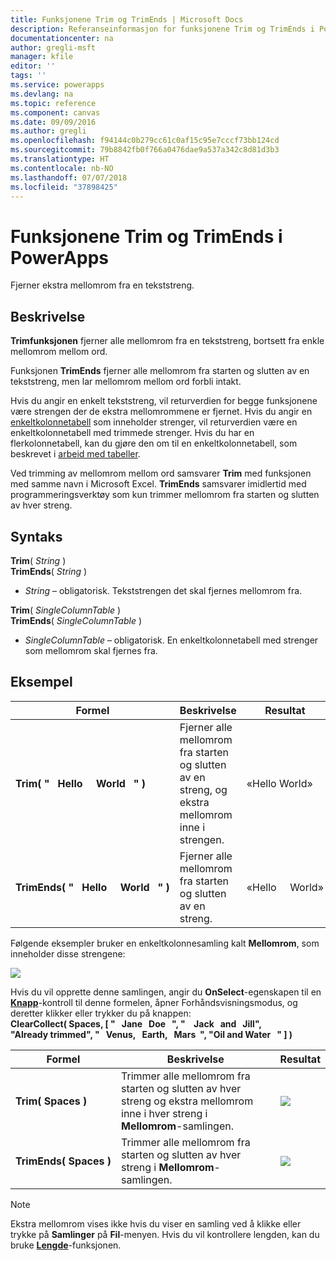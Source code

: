```yaml
---
title: Funksjonene Trim og TrimEnds | Microsoft Docs
description: Referanseinformasjon for funksjonene Trim og TrimEnds i PowerApps, inkludert syntaks og eksempel
documentationcenter: na
author: gregli-msft
manager: kfile
editor: ''
tags: ''
ms.service: powerapps
ms.devlang: na
ms.topic: reference
ms.component: canvas
ms.date: 09/09/2016
ms.author: gregli
ms.openlocfilehash: f94144c0b279cc61c0af15c95e7cccf73bb124cd
ms.sourcegitcommit: 79b8842fb0f766a0476dae9a537a342c8d81d3b3
ms.translationtype: HT
ms.contentlocale: nb-NO
ms.lasthandoff: 07/07/2018
ms.locfileid: "37898425"
---
```

# <a name="trim-and-trimends-functions-in-powerapps"></a>Funksjonene Trim og TrimEnds i PowerApps
Fjerner ekstra mellomrom fra en tekststreng.

## <a name="description"></a>Beskrivelse
**Trimfunksjonen** fjerner alle mellomrom fra en tekststreng, bortsett fra enkle mellomrom mellom ord.  

Funksjonen **TrimEnds** fjerner alle mellomrom fra starten og slutten av en tekststreng, men lar mellomrom mellom ord forbli intakt.

Hvis du angir en enkelt tekststreng, vil returverdien for begge funksjonene være strengen der de ekstra mellomrommene er fjernet. Hvis du angir en [enkeltkolonnetabell](../working-with-tables.md) som inneholder strenger, vil returverdien være en enkeltkolonnetabell med trimmede strenger. Hvis du har en flerkolonnetabell, kan du gjøre den om til en enkeltkolonnetabell, som beskrevet i [arbeid med tabeller](../working-with-tables.md).

Ved trimming av mellomrom mellom ord samsvarer **Trim** med funksjonen med samme navn i Microsoft Excel. **TrimEnds** samsvarer imidlertid med programmeringsverktøy som kun trimmer mellomrom fra starten og slutten av hver streng.

## <a name="syntax"></a>Syntaks
**Trim**( *String* )<br>**TrimEnds**( *String* )

* *String* – obligatorisk. Tekststrengen det skal fjernes mellomrom fra.

**Trim**( *SingleColumnTable* )<br>**TrimEnds**( *SingleColumnTable* )

* *SingleColumnTable* – obligatorisk. En enkeltkolonnetabell med strenger som mellomrom skal fjernes fra.

## <a name="example"></a>Eksempel

| Formel | Beskrivelse | Resultat |
| --- | --- | --- |
| **Trim(&nbsp;"&nbsp;&nbsp;&nbsp;Hello&nbsp;&nbsp;&nbsp;&nbsp;&nbsp;World&nbsp;&nbsp;&nbsp;"&nbsp;)** |Fjerner alle mellomrom fra starten og slutten av en streng, og ekstra mellomrom inne i strengen. |«Hello World» |
| **TrimEnds(&nbsp;"&nbsp;&nbsp;&nbsp;Hello&nbsp;&nbsp;&nbsp;&nbsp;&nbsp;World&nbsp;&nbsp;&nbsp;"&nbsp;)** |Fjerner alle mellomrom fra starten og slutten av en streng. |«Hello&nbsp;&nbsp;&nbsp;&nbsp;&nbsp;World» |

Følgende eksempler bruker en enkeltkolonnesamling kalt **Mellomrom**, som inneholder disse strengene:

![](media/function-trim/input-strings.png)

Hvis du vil opprette denne samlingen, angir du **OnSelect**-egenskapen til en **[Knapp](../controls/control-button.md)**-kontroll til denne formelen, åpner Forhåndsvisningsmodus, og deretter klikker eller trykker du på knappen:
<br>**ClearCollect( Spaces, [ "&nbsp;&nbsp;&nbsp;Jane&nbsp;&nbsp;&nbsp;Doe&nbsp;&nbsp;&nbsp;", "&nbsp;&nbsp;&nbsp;&nbsp;Jack&nbsp;&nbsp;&nbsp;and&nbsp;&nbsp;&nbsp;Jill", "Already&nbsp;trimmed", "&nbsp;&nbsp;&nbsp;Venus,&nbsp;&nbsp;&nbsp;Earth,&nbsp;&nbsp;&nbsp;Mars&nbsp;&nbsp;", "Oil&nbsp;and&nbsp;Water&nbsp;&nbsp;&nbsp;" ] )**

| Formel | Beskrivelse | Resultat |
| --- | --- | --- |
| **Trim(&nbsp;Spaces&nbsp;)** |Trimmer alle mellomrom fra starten og slutten av hver streng og ekstra mellomrom inne i hver streng i **Mellomrom**-samlingen. |<style> img { max-width: none } </style> ![](media/function-trim/output-trim.png) |
| **TrimEnds(&nbsp;Spaces&nbsp;)** |Trimmer alle mellomrom fra starten og slutten av hver streng i **Mellomrom**-samlingen. |<style> img { max-width: none } </style> ![](media/function-trim/output-trimends.png) |

> [!NOTE]
> Ekstra mellomrom vises ikke hvis du viser en samling ved å klikke eller trykke på **Samlinger** på **Fil**-menyen. Hvis du vil kontrollere lengden, kan du bruke **[Lengde](function-len.md)**-funksjonen.

